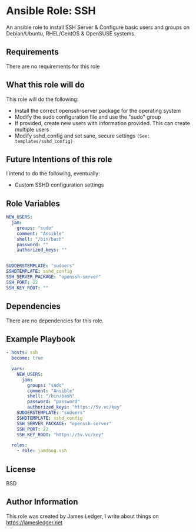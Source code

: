Ansible Role: SSH
=========

An ansible role to install SSH Server & Configure basic users and groups on Debian/Ubuntu, RHEL/CentOS & OpenSUSE systems. 

Requirements
------------

There are no requirements for this role

What this role will do
----------------------

This role will do the following:

- Install the correct openssh-server package for the operating system
- Modify the sudo configuration file and use the "sudo" group
- If provided, create new users with information provided. This can create multiple users
- Modify sshd_config and set sane, secure settings `(See: templates/sshd_config)`

Future Intentions of this role
------------------------------

I intend to do the following, eventually:

- Custom SSHD configuration settings


Role Variables
--------------

```yml
NEW_USERS:
  jam:
    groups: "sudo"
    comment: "Ansible"
    shell: "/bin/bash"
    password: ""
    authorized_keys: ""


SUDOERSTEMPLATE: "sudoers"
SSHDTEMPLATE: sshd_config
SSH_SERVER_PACKAGE: "openssh-server"
SSH_PORT: 22
SSH_KEY_ROOT: ""
```


Dependencies
------------

There are no dependencies for this role.

Example Playbook
----------------

```yml
- hosts: ssh
  become: true

  vars:
    NEW_USERS:
      jam:
        groups: "sudo"
        comment: "Ansible"
        shell: "/bin/bash"
        password: "password"
        authorized_keys: "https://5v.vc/key"
    SUDOERSTEMPLATE: "sudoers"
    SSHDTEMPLATE: sshd_config
    SSH_SERVER_PACKAGE: "openssh-server"
    SSH_PORT: 22
    SSH_KEY_ROOT: "https://5v.vc/key"

  roles:
    - role: jamdoog.ssh
```

License
-------

BSD

Author Information
------------------

This role was created by James Ledger, I write about things on https://jamesledger.net

